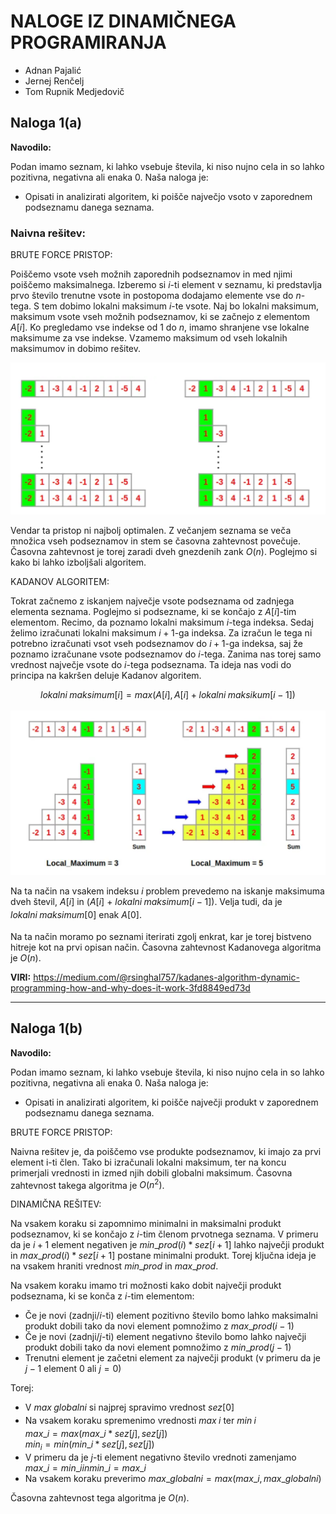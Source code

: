 # **NALOGE IZ DINAMIČNEGA PROGRAMIRANJA**
* Adnan Pajalić
* Jernej Renčelj
* Tom Rupnik Medjedovič

## **Naloga 1(a)**

**Navodilo:**

Podan imamo seznam, ki lahko vsebuje števila, ki niso nujno cela in so lahko pozitivna, negativna ali enaka 0. Naša naloga je:

* Opisati in analizirati algoritem, ki poišče največjo vsoto v zaporednem podseznamu danega seznama.

### **Naivna rešitev:**

BRUTE FORCE PRISTOP:

Poiščemo vsote vseh možnih zaporednih podseznamov in med njimi poiščemo maksimalnega. Izberemo si $i$-ti element v seznamu, ki predstavlja prvo število trenutne vsote in postopoma dodajamo elemente vse do $n$-tega. S tem dobimo lokalni maksimum $i$-te vsote. Naj bo lokalni maksimum, maksimum vsote vseh možnih podseznamov, ki se začnejo z elementom $A[i]$. Ko pregledamo vse indekse od 1 do $n$, imamo shranjene vse lokalne maksimume za vse indekse. Vzamemo maksimum od vseh lokalnih maksimumov in dobimo rešitev. 

![Alt text](slika1.png)

Vendar ta pristop ni najbolj optimalen. Z večanjem seznama se veča množica vseh podseznamov in stem se časovna zahtevnost povečuje. Časovna zahtevnost je torej zaradi dveh gnezdenih zank $O(n)$. Poglejmo si kako bi lahko izboljšali algoritem.

KADANOV ALGORITEM:

Tokrat začnemo z iskanjem največje vsote podseznama od zadnjega elementa seznama. Poglejmo si podsezname, ki se končajo z $A[i]$-tim elementom. Recimo, da poznamo lokalni maksimum $i$-tega indeksa. Sedaj želimo izračunati lokalni maksimum $i+1$-ga indeksa. Za izračun le tega ni potrebno izračunati vsot vseh podseznamov do $i+1$-ga indeksa, saj že poznamo izračunane vsote podseznamov do $i$-tega. Zanima nas torej samo vrednost največje vsote do $i$-tega podseznama. Ta ideja nas vodi do principa na kakršen deluje Kadanov algoritem. 

$$lokalni_\ maksimum[i] = max(A[i], A[i] + lokalni_\ maksikum[i-1])$$

![Alt text](slika2.png)

Na ta način na vsakem indeksu $i$ problem prevedemo na iskanje maksimuma dveh števil, $A[i]$ in ($A[i]$ + $lokalni_\ maksimum[i-1]$). Velja tudi, da je $lokalni_\ maksimum[0]$ enak $A[0]$.

Na ta način moramo po seznami iterirati zgolj enkrat, kar je torej bistveno hitreje kot na prvi opisan način. Časovna zahtevnost Kadanovega algoritma je $O(n)$.

**VIRI:** https://medium.com/@rsinghal757/kadanes-algorithm-dynamic-programming-how-and-why-does-it-work-3fd8849ed73d

---

## **Naloga 1(b)**

**Navodilo:**

Podan imamo seznam, ki lahko vsebuje števila, ki niso nujno cela in so lahko pozitivna, negativna ali enaka 0. Naša naloga je:

* Opisati in analizirati algoritem, ki poišče največji produkt v zaporednem podseznamu danega seznama.

BRUTE FORCE PRISTOP:

Naivna rešitev je, da poiščemo vse produkte podseznamov, ki imajo za prvi element i-ti člen. Tako bi izračunali lokalni maksimum, ter na koncu primerjali vrednosti in izmed njih dobili globalni maksimum. Časovna zahtevnost takega algoritma je $O(n^2)$.

DINAMIČNA REŠITEV:

Na vsakem koraku si zapomnimo minimalni in maksimalni produkt podseznamov, ki se končajo z $i$-tim členom prvotnega seznama. V primeru da je $i+1$ element negativen je $min\_ prod(i)*sez[i+1]$ lahko največji produkt in $max\_ prod(i)*sez[i+1]$ postane minimalni produkt. Torej ključna ideja je na vsakem hraniti vrednost $min\_ prod$ in $max\_ prod$.

Na vsakem koraku imamo tri možnosti kako dobit največji produkt podseznama, ki se konča z $i$-tim elementom:
* Če je novi (zadnji/$i$-ti) element pozitivno število bomo lahko maksimalni produkt dobili tako da novi element pomnožimo z $max\_ prod(i-1)$
* Če je  novi (zadnji/$j$-ti) element negativno število bomo lahko največji produkt dobili tako da novi element pomnožimo z $min\_ prod(j-1)$
* Trenutni element je začetni element za največji produkt (v primeru da je $j-1$ element 0 ali $j=0$)

Torej:
* V $max_\ globalni$ si najprej spravimo vrednost $sez[0]$
* Na vsakem koraku spremenimo vrednosti $max_\ i$ ter $min_\ i$\
$max\_ i = max(max\_i * sez[j], sez[j])$\
$min_i = min(min\_ i * sez[j], sez[j])$
* V primeru da je $j$-ti element negativno število vrednoti zamenjamo $max\_ i = min\_ i in min\_ i = max\_ i$
* Na vsakem koraku preverimo $max\_ globalni = max(max\_ i, max\_ globalni)$

Časovna zahtevnost tega algoritma je $O(n)$.
